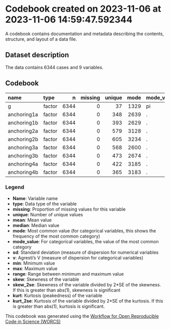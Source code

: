 Codebook created on 2023-11-06 at 2023-11-06 14:59:47.592344
================

A codebook contains documentation and metadata describing the contents,
structure, and layout of a data file.

## Dataset description

The data contains 6344 cases and 9 variables.

## Codebook

| name        | type   |    n | missing | unique | mode | mode_value |    v |
|:------------|:-------|-----:|--------:|-------:|-----:|:-----------|-----:|
| g           | factor | 6344 |       0 |     37 | 1329 | pi         | 0.92 |
| anchoring1a | factor | 6344 |       0 |    348 | 2639 | .          | 0.79 |
| anchoring1b | factor | 6344 |       0 |    393 | 2629 | .          | 0.79 |
| anchoring2a | factor | 6344 |       0 |    579 | 3128 | .          | 0.75 |
| anchoring2b | factor | 6344 |       0 |    605 | 3234 | .          | 0.73 |
| anchoring3a | factor | 6344 |       0 |    568 | 2600 | .          | 0.80 |
| anchoring3b | factor | 6344 |       0 |    473 | 2674 | .          | 0.79 |
| anchoring4a | factor | 6344 |       0 |    422 | 3185 | .          | 0.74 |
| anchoring4b | factor | 6344 |       0 |    365 | 3183 | .          | 0.74 |

### Legend

- **Name**: Variable name
- **type**: Data type of the variable
- **missing**: Proportion of missing values for this variable
- **unique**: Number of unique values
- **mean**: Mean value
- **median**: Median value
- **mode**: Most common value (for categorical variables, this shows the
  frequency of the most common category)
- **mode_value**: For categorical variables, the value of the most
  common category
- **sd**: Standard deviation (measure of dispersion for numerical
  variables
- **v**: Agresti’s V (measure of dispersion for categorical variables)
- **min**: Minimum value
- **max**: Maximum value
- **range**: Range between minimum and maximum value
- **skew**: Skewness of the variable
- **skew_2se**: Skewness of the variable divided by 2\*SE of the
  skewness. If this is greater than abs(1), skewness is significant
- **kurt**: Kurtosis (peakedness) of the variable
- **kurt_2se**: Kurtosis of the variable divided by 2\*SE of the
  kurtosis. If this is greater than abs(1), kurtosis is significant.

This codebook was generated using the [Workflow for Open Reproducible
Code in Science (WORCS)](https://osf.io/zcvbs/)
